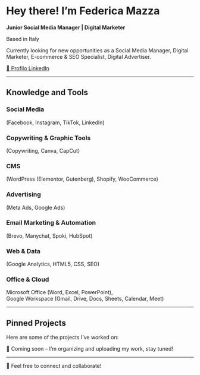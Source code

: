 # Hey there! I’m Federica Mazza

**Junior Social Media Manager | Digital Marketer**  

Based in Italy   

Currently looking for new opportunities as a Social Media Manager, Digital Marketer, E-commerce & SEO Specialist, Digital Advertiser.  

[🔗 Profilo LinkedIn](https://www.linkedin.com/in/federica-mazza-271b02229/) 

---

## Knowledge and Tools

### Social Media  
(Facebook, Instagram, TikTok, LinkedIn)

### Copywriting & Graphic Tools  
(Copywriting, Canva, CapCut)

### CMS  
(WordPress (Elementor, Gutenberg), Shopify, WooCommerce)

### Advertising  
(Meta Ads, Google Ads)

### Email Marketing & Automation  
(Brevo, Manychat, Spoki, HubSpot)

### Web & Data  
(Google Analytics, HTML5, CSS, SEO)

### Office & Cloud  
Microsoft Office (Word, Excel, PowerPoint),  
Google Workspace (Gmail, Drive, Docs, Sheets, Calendar, Meet)

---

## Pinned Projects

Here are some of the projects I’ve worked on:  

📌 Coming soon – I’m organizing and uploading my work, stay tuned!

---

💬 Feel free to connect and collaborate!




